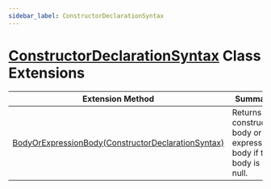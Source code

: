 ```yaml
---
sidebar_label: ConstructorDeclarationSyntax
---
```


# [ConstructorDeclarationSyntax](https://docs.microsoft.com/en-us/dotnet/api/microsoft.codeanalysis.csharp.syntax.constructordeclarationsyntax) Class Extensions

| Extension Method | Summary |
| ---------------- | ------- |
| [BodyOrExpressionBody(ConstructorDeclarationSyntax)](../../../../Roslynator/CSharp/SyntaxExtensions/BodyOrExpressionBody/index.md#Roslynator_CSharp_SyntaxExtensions_BodyOrExpressionBody_Microsoft_CodeAnalysis_CSharp_Syntax_ConstructorDeclarationSyntax_) | Returns constructor body or an expression body if the body is null\. |

